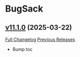 # BugSack

## [v11.1.0](https://github.com/funkydude/BugSack/tree/v11.1.0) (2025-03-22)
[Full Changelog](https://github.com/funkydude/BugSack/compare/v11.0.3...v11.1.0) [Previous Releases](https://github.com/funkydude/BugSack/releases)

- Bump toc  
